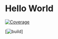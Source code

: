 # Hello World

[![Coverage](.github/badges/jacoco.svg)](https://github.com/gajjuCoderBoi/docker-action-package-release/blob/main/.github/workflows/build.yml)

[![build](https://github.com/gajjuCoderBoi/docker-action-package-release/blob/main/.github/workflows/build.yml/badge.svg)]
